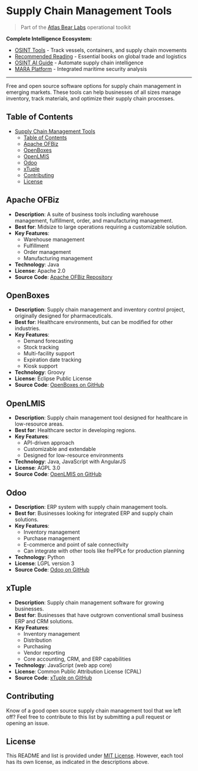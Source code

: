 # Supply Chain Management Tools

> Part of the [Atlas Bear Labs](https://github.com/atlas-bear) operational toolkit

**Complete Intelligence Ecosystem:**

- [OSINT Tools](https://github.com/atlas-bear/osint-tools) - Track vessels, containers, and supply chain movements
- [Recommended Reading](https://github.com/atlas-bear/recommended-reading) - Essential books on global trade and logistics
- [OSINT AI Guide](https://github.com/atlas-bear/osint-ai-guide) - Automate supply chain intelligence
- [MARA Platform](https://github.com/atlas-bear/mara) - Integrated maritime security analysis

---

Free and open source software options for supply chain management in emerging markets. These tools can help businesses of all sizes manage inventory, track materials, and optimize their supply chain processes.

## Table of Contents

- [Supply Chain Management Tools](#supply-chain-management-tools)
  - [Table of Contents](#table-of-contents)
  - [Apache OFBiz](#apache-ofbiz)
  - [OpenBoxes](#openboxes)
  - [OpenLMIS](#openlmis)
  - [Odoo](#odoo)
  - [xTuple](#xtuple)
  - [Contributing](#contributing)
  - [License](#license)

## Apache OFBiz

- **Description**: A suite of business tools including warehouse management, fulfillment, order, and manufacturing management.
- **Best for**: Midsize to large operations requiring a customizable solution.
- **Key Features**:
  - Warehouse management
  - Fulfillment
  - Order management
  - Manufacturing management
- **Technology**: Java
- **License**: Apache 2.0
- **Source Code**: [Apache OFBiz Repository](https://github.com/apache/ofbiz)

## OpenBoxes

- **Description**: Supply chain management and inventory control project, originally designed for pharmaceuticals.
- **Best for**: Healthcare environments, but can be modified for other industries.
- **Key Features**:
  - Demand forecasting
  - Stock tracking
  - Multi-facility support
  - Expiration date tracking
  - Kiosk support
- **Technology**: Groovy
- **License**: Eclipse Public License
- **Source Code**: [OpenBoxes on GitHub](https://github.com/openboxes/openboxes)

## OpenLMIS

- **Description**: Supply chain management tool designed for healthcare in low-resource areas.
- **Best for**: Healthcare sector in developing regions.
- **Key Features**:
  - API-driven approach
  - Customizable and extendable
  - Designed for low-resource environments
- **Technology**: Java, JavaScript with AngularJS
- **License**: AGPL 3.0
- **Source Code**: [OpenLMIS on GitHub](https://github.com/OpenLMIS)

## Odoo

- **Description**: ERP system with supply chain management tools.
- **Best for**: Businesses looking for integrated ERP and supply chain solutions.
- **Key Features**:
  - Inventory management
  - Purchase management
  - E-commerce and point of sale connectivity
  - Can integrate with other tools like frePPLe for production planning
- **Technology**: Python
- **License**: LGPL version 3
- **Source Code**: [Odoo on GitHub](https://github.com/odoo/odoo)

## xTuple

- **Description**: Supply chain management software for growing businesses.
- **Best for**: Businesses that have outgrown conventional small business ERP and CRM solutions.
- **Key Features**:
  - Inventory management
  - Distribution
  - Purchasing
  - Vendor reporting
  - Core accounting, CRM, and ERP capabilities
- **Technology**: JavaScript (web app core)
- **License**: Common Public Attribution License (CPAL)
- **Source Code**: [xTuple on GitHub](https://github.com/xtuple)

## Contributing

Know of a good open source supply chain management tool that we left off? Feel free to contribute to this list by submitting a pull request or opening an issue.

## License

This README and list is provided under [MIT License](LICENSE). However, each tool has its own license, as indicated in the descriptions above.
